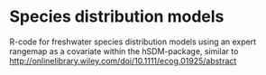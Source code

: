 # Species distribution models
R-code for freshwater species distribution models using an expert rangemap as a covariate within the hSDM-package, similar to http://onlinelibrary.wiley.com/doi/10.1111/ecog.01925/abstract
